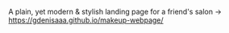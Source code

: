 A plain, yet modern & stylish landing page for a friend's salon -> https://gdenisaaa.github.io/makeup-webpage/
